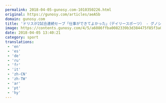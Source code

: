 ```yaml
---
permalink: 2018-04-05-gunosy.com-1010350226.html
original: https://gunosy.com/articles/aeASb
domain: gunosy.com
title: 'ドリスが2試合連続セーブ「仕事ができてよかった」（デイリースポーツ） - グノシー'
image: https://contents.gunosy.com/4/5/a6086ffba0082339b3d384475f85f3a0_content.jpg
date: 2018-04-05 13:40:21
category: sport
translations: 
 - 'en'
 - 'es'
 - 'de'
 - 'ru'
 - 'fr'
 - 'it'
 - 'zh-CN'
 - 'zh-TW'
 - 'ar'
 - 'pt'
 - 'hy'
---
```


